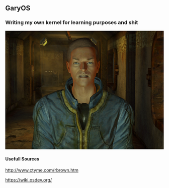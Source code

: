 ## GaryOS

### Writing my own kernel for learning purposes and shit

![gary](im_gary.png)


#### Usefull Sources

http://www.ctyme.com/rbrown.htm

https://wiki.osdev.org/